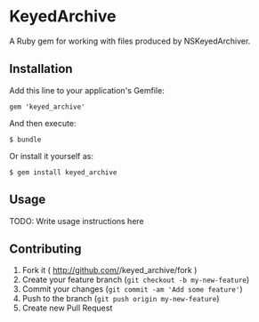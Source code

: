 # KeyedArchive

A Ruby gem for working with files produced by NSKeyedArchiver.

## Installation

Add this line to your application's Gemfile:

    gem 'keyed_archive'

And then execute:

    $ bundle

Or install it yourself as:

    $ gem install keyed_archive

## Usage

TODO: Write usage instructions here

## Contributing

1. Fork it ( http://github.com/<my-github-username>/keyed_archive/fork )
2. Create your feature branch (`git checkout -b my-new-feature`)
3. Commit your changes (`git commit -am 'Add some feature'`)
4. Push to the branch (`git push origin my-new-feature`)
5. Create new Pull Request
